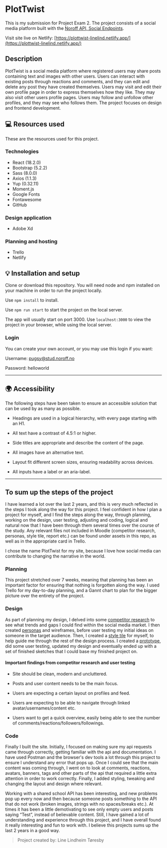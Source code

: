 # PlotTwist

This is my submission for Project Exam 2.
The project consists of a social media platform built with the [Noroff API, Social Endpoints](https://noroff-api-docs.netlify.app/).

Visit site live on Netlify: [https://plottwist-linelind.netlify.app/](https://plottwist-linelind.netlify.app/)

## Description

PlotTwist is a social media platform where registered users may share posts containing text and images with other users. Users can interact with existing posts through reactions and comments, and they can edit and delete any post they have created themselves. Users may visit and edit their own profile page in order to express themselves how they like. They may also visit other users profile pages. Users may follow and unfollow other profiles, and they may see who follows them. The project focuses on design and frontend development.

## 💻 Resources used

These are the resources used for this project.

### Technologies

- React (18.2.0)
- Bootstrap (5.2.2)
- Sass (8.0.0)
- Axios (1.1.3)
- Yup (0.32.11)
- Moment.js
- Google Fonts
- Fontawesome
- GitHub

### Design application

- Adobe Xd

### Planning and hosting

- Trello
- Netlify

## 💡 Installation and setup

Clone or download this repository. You will need node and npm installed on your machine in order to run the project locally.

Use `npm install` to install.

Use `npm run start` to start the project on the local server.

The app will usually start on port 3000. Use `localhost:3000` to view the project in your browser, while using the local server.

### Login

You can create your own account, or you may use this login if you want:

Username: pugsy@stud.noroff.no

Password: helloworld

---

## 🌍 Accessibility

The following steps have been taken to ensure an accessible solution that can be used by as many as possible.

- Headings are used in a logical hierarchy, with every page starting with an H1.

- All text have a contrast of 4.5:1 or higher.

- Side titles are appropriate and describe the content of the page.

- All images have an alternative text.

- Layout fit different screen sizes, ensuring readability across devices.

- All inputs have a label or an aria-label.

---

## To sum up the steps of the project

I have learned a lot over the last 2 years, and this is very much reflected in the steps I took along the way for this project. I feel confident in how I plan a project for myself, and I find the steps along the way, through planning, working on the design, user testing, adjusting and coding, logical and natural now that I have been through them several times over the course of the study. Any relevant files not included in Moodle (competitor research, personas, style tile, report etc.) can be found under assets in this repo, as well as in the appropriate card in Trello.

I chose the name PlotTwist for my site, because I love how social media can contribute to changing the narrative in the world.

### Planning

This project stretched over 7 weeks, meaning that planning has been an important factor for ensuring that nothing is forgotten along the way. I used Trello for my day-to-day planning, and a Gannt chart to plan for the bigger picture over the entirety of the project.

### Design

As part of planning my design, I delved into some [competitor research](https://xd.adobe.com/view/63dcb8a1-3652-4f55-9981-5f6ad13f22f1-368f/) to see what trends and gaps I could find within the social media market. I then created [personas](https://xd.adobe.com/view/0bf0a014-03fd-4e31-b70e-2e66bb3c46cf-5ea3/) and wireframes, before user testing my initial ideas on someone in the target audience. Then, I created a [style tile](https://xd.adobe.com/view/71e98386-a629-4d53-afc9-9733b6639af5-24ba/) for myself, to help guide me through the rest of the design process. I created a [prototype](https://xd.adobe.com/view/d75d7ed7-d625-45df-984b-e91f673efc82-820e/), did some user testing, updated my design and eventually ended up with a set of finished sketches that I could base my finished project on.

#### Important findings from competitor research and user testing

- Site should be clean, modern and uncluttered.

- Posts and user content needs to be the main focus.

- Users are expecting a certain layout on profiles and feed.

- Users are expecting to be able to navigate through linked avatar/usernames/content etc.

- Users want to get a quick overview, easily being able to see the number of comments/reactions/followers/followings.

### Code

Finally I built the site. Initially, I focused on making sure my api requests came through correctly, getting familiar with the api and documentation. I have used Postman and the browser's dev tools a lot through this project to ensure I understand any error that pops up. Once I could see that the main content was coming through, I went on to look at comments, reactions, avatars, banners, tags and other parts of the api that required a little extra attention in order to work correctly. Finally, I added styling, tweaking and changing the layout and design where relevant.

Working with a shared school API has been interesting, and new problems pop up every now and then because someone posts something to the API that do not work (broken images, strings with no spaces/breaks etc.). At times it has been a little demotivating to see only empty users and posts saying “Test”, instead of believable content. Still, I have gained a lot of understanding and experience through this project, and I have overall found it really interesting and fun to work with. I believe this projects sums up the last 2 years in a good way.

> Project created by: Line Lindheim Tøresby

